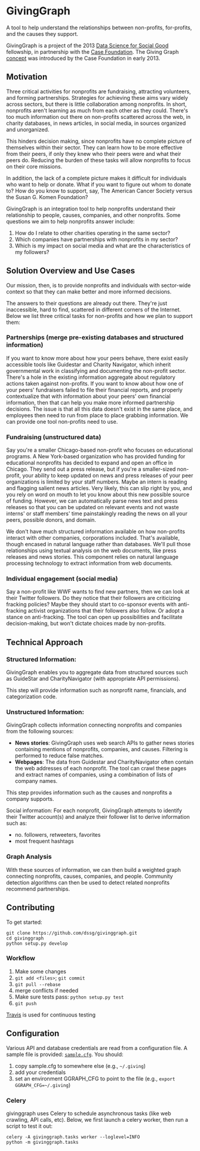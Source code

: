 GivingGraph
========
A tool to help understand the relationships between non-profits, for-profits, and the causes they support.

GivingGraph is a project of the 2013 [Data Science for Social Good](http://dssg.io) fellowship, in partnership with the [Case Foundation](http://casefoundation.org). The Giving Graph [concept](http://casefoundation.org/blog/how-new-type-social-graph-could-change-philanthropy) was introduced by the Case Foundation in early 2013.


## Motivation

Three critical activities for nonprofits are fundraising, attracting volunteers, and forming partnerships. Strategies for achieving these aims vary widely across sectors, but there is little collaboration among nonprofits. In short, nonprofits aren't learning as much from each other as they could. There's too much information out there on non-profits scattered across the web, in charity databases, in news articles, in social media, in sources organized and unorganized.

This hinders decision making, since nonprofits have no complete picture of themselves within their sector. They can learn how to be more effective from their peers, if only they knew who their peers were and what their peers do. Reducing the burden of these tasks will allow nonprofits to focus on their core missions. 

In addition, the lack of a complete picture makes it difficult for individuals who want to help or donate. What if you want to figure out whom to donate to? How do you know to support, say, The American Cancer Society versus the Susan G. Komen Foundation?

GivingGraph is an integration tool to help nonprofits understand their relationship to people, causes, companies, and other nonprofits. Some questions we aim to help nonprofits answer include:

1. How do I relate to other charities operating in the same sector?
2. Which companies have partnerships with nonprofits in my sector?
3. Which is my impact on social media and what are the characteristics of my followers?

## Solution Overview and Use Cases

Our mission, then, is to provide nonprofits and individuals with sector-wide context so that they can make better and more informed decisions. 

The answers to their questions are already out there. They're just inaccessible, hard to find, scattered in different corners of the Internet. Below we list three critical tasks for non-profits and how we plan to support them:

### Partnerships (merge pre-existing databases and structured information)
If you want to know more about how your peers behave, there exist easily accessible tools like Guidestar and Charity Navigator, which inherit governmental work in classifying and documenting the non-profit sector. There's a hole in the existing information aggregate about regulatory actions taken against non-profits. If you want to know about how one of your peers' fundraisers failed to file their financial reports, and properly contextualize that with information about your peers' own financial information, then that can help you make more informed partnership decisions. The issue is that all this data doesn't exist in the same place, and employees then need to run from place to place grabbing information. We can provide one tool non-profits need to use. 

### Fundraising (unstructured data)
Say you're a smaller Chicago-based non-profit who focuses on educational programs. A New York-based organization who has provided funding for educational nonprofits has decided to expand and open an office in Chicago. They send out a press release, but if you're a smaller-sized non-profit, your ability to keep updated on news and press releases of your peer organizations is limited by your staff numbers. Maybe an intern is reading and flagging salient news articles. Very likely, this can slip right by you, and you rely on word on mouth to let you know about this new possible source of funding. However, we can automatically parse news text and press releases so that you can be updated on relevant events and not waste interns' or staff members' time painstakingly reading the news on all your peers, possible donors, and domain.

We don't have much structured information available on how non-profits interact with other companies, corporations included. That's available, though encased in natural language rather than databases. We'll pull those relationships using textual analysis on the web documents, like press releases and news stories. This component relies on natural language processing technology to extract information from web documents. 

### Individual engagement (social media)
Say a non-profit like WWF wants to find new partners, then we can look at their Twitter followers. Do they notice that their followers are criticizing fracking policies? Maybe they should start to co-sponsor events with anti-fracking activist organizations that their followers also follow. Or adopt a stance on anti-fracking. The tool can open up possibilities and facilitate decision-making, but won't dictate choices made by non-profits.

## Technical Approach
 
### Structured Information: 
GivingGraph enables you to aggregate data from structured sources such as GuideStar and CharityNavigator (with appropriate API permissions). 
 
This step will provide information such as nonprofit name, financials, and categorization code. 

### Unstructured Information:
GivingGraph collects information connecting nonprofits and companies from the following sources:

- **News stories**: GivingGraph uses web search APIs to gather news stories containing mentions of nonprofits, companies, and causes. Filtering is performed to reduce false matches.
- **Webpages**: The data from Guidestar and CharityNavigator often contain the web addresses of each nonprofit. The tool can crawl these pages and extract names of companies, using a combination of lists of company names.

This step provides information such as the causes and nonprofits a company supports.

Social information: For each nonprofit, GivingGraph attempts to identify their Twitter account(s) and analyze their follower list to derive information such as:

- no. followers, retweeters, favorites
- most frequent hashtags

### Graph Analysis
With these sources of information, we can then build a weighted graph connecting nonprofits, causes, companies, and people. Community detection algorithms can then be used to detect related nonprofits recommend partnerships.

## Contributing

To get started:

    git clone https://github.com/dssg/givinggraph.git
    cd givinggraph
    python setup.py develop

### Workflow
1. Make some changes
2. `git add <files>`; `git commit`
3. `git pull --rebase`
4. merge conflicts if needed
5. Make sure tests pass: `python setup.py test`
6. `git push`

[Travis](https://travis-ci.org/dssg/givinggraph) is used for continuous testing


## Configuration
Various API and database credentials are read from a configuration file. A sample file is provided: [`sample.cfg`](https://github.com/dssg/givinggraph/blob/master/sample.cfg). You should:

1. copy sample.cfg to somewhere else (e.g., `~/.giving`)
2. add your credentials
3. set an environment GGRAPH_CFG to point to the file (e.g., `export GGRAPH_CFG=~/.giving`)


### Celery
givinggraph uses Celery to schedule asynchronous tasks (like web crawling, API calls, etc). Below, we first launch a celery worker, then run a script to test it out:

```
celery -A givinggraph.tasks worker --loglevel=INFO
python -m givinggraph.tasks
```

